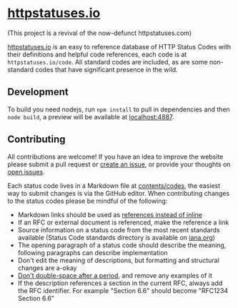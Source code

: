 # [httpstatuses.io][5]

(This project is a revival of the now-defunct httpstatuses.com)

[httpstatuses.io][5] is an easy to reference database of HTTP Status Codes with their definitions and helpful code references, each code is at `httpstatuses.io/code`. All standard codes are included, as are some non-standard codes that have significant presence in the wild.

## Development

To build you need nodejs, run `npm install` to pull in dependencies and then `node build`, a preview will be available at [localhost:4887][6].

## Contributing

All contributions are welcome! If you have an idea to improve the website please submit a pull request or [create an issue][1], or provide your thoughts on [open issues][1].

Each status code lives in a Markdown file at [contents/codes](contents/codes), the easiest way to submit changes is via the GitHub editor. When contributing changes to the status codes please be mindful of the following:

* Markdown links should be used as [references instead of inline][2]
* If an RFC or external document is referenced, make the reference a link
* Source information on a status code from the most recent standards available (Status Code standards directory is available on [iana.org][3])
* The opening paragraph of a status code should describe the meaning, following paragraphs can describe implementation
* Don't edit the meaning of descriptions, but formatting and structural changes are a-okay
* [Don't double-space after a period][4], and remove any examples of it
* If the description references a section in the current RFC, always add the RFC identifier. For example "Section 6.6" should become "RFC1234 Section 6.6"

[1]: <https://github.com/citricsquid/httpstatuses/issues>
[2]: <https://daringfireball.net/projects/markdown/syntax#link>
[3]: <http://www.iana.org/assignments/http-status-codes/http-status-codes.xhtml>
[4]: <http://www.slate.com/articles/technology/technology/2011/01/space_invaders.html>
[5]: <https://httpstatuses.io>
[6]: <http://localhost:4887>
